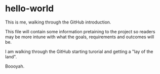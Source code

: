 hello-world
===========

This is me, walking through the GitHub introduction.

This file will contain some information pretaining to the project so readers may be more intune with what the goals, requirements and outcomes will be. 

I am walking through the GitHub starting turorial and getting a "lay of the land".

Boooyah.
